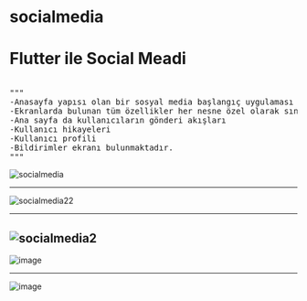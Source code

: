 # socialmedia

<h1> Flutter ile Social Meadi </h1>
<pre> 
"""
-Anasayfa yapısı olan bir sosyal media başlangıç uygulaması geliştirdim.
-Ekranlarda bulunan tüm özellikler her nesne özel olarak sınıflarla oluşturuldu.
-Ana sayfa da kullanıcıların gönderi akışları
-Kullanıcı hikayeleri
-Kullanıcı profili
-Bildirimler ekranı bulunmaktadır.
"""
</pre>


![socialmedia](https://github.com/user-attachments/assets/35eeedb4-aa2e-4835-8551-b605d96e2700)

-------------------------------------------
![socialmedia22](https://github.com/user-attachments/assets/96e440ea-65f4-4900-8923-74c22ed80a89)

-----------------------------------------------

![socialmedia2](https://github.com/user-attachments/assets/c8b31ac9-9f0a-4035-9a47-f4ebfc27b097)
-----------------------------------------------
![image](https://github.com/user-attachments/assets/8392b2fe-cc8f-480d-840e-ebe422c1477d)

-----------------------------------------------
![image](https://github.com/user-attachments/assets/699efdbd-5ef9-4a1e-bb1d-a698345509d5)
